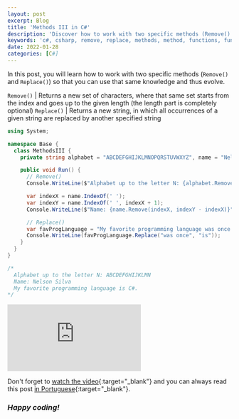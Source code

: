 ```yaml
---
layout: post
excerpt: Blog
title: 'Methods III in C#'
description: 'Discover how to work with two specific methods (Remove() and Replace()) in the C# programming language. Get answers to your questions with the theory and examples presented.'
keywords: 'c#, csharp, remove, replace, methods, method, functions, function, post'
date: 2022-01-28
categories: [C#]
---
```


In this post, you will learn how to work with two specific methods (`Remove()` and `Replace()`) so that you can use that same knowledge and thus evolve.

`Remove()` | Returns a new set of characters, where that same set starts from the index and goes up to the given length (the length part is completely optional)
`Replace()` | Returns a new string, in which all occurrences of a given string are replaced by another specified string

```csharp
using System;

namespace Base {
  class MethodsIII {
    private string alphabet = "ABCDEFGHIJKLMNOPQRSTUVWXYZ", name = "Nelson | Silva";

    public void Run() {
      // Remove()
      Console.WriteLine($"Alphabet up to the letter N: {alphabet.Remove(14)}");

      var indexX = name.IndexOf(' ');
      var indexY = name.IndexOf(' ', indexX + 1);
      Console.WriteLine($"Name: {name.Remove(indexX, indexY - indexX)}");

      // Replace()
      var favProgLanguage = "My favorite programming language was once C#.";
      Console.WriteLine(favProgLanguage.Replace("was once", "is"));
    }
  }
}

/*
  Alphabet up to the letter N: ABCDEFGHIJKLMN
  Name: Nelson Silva
  My favorite programming language is C#.
*/
```

<div class="video-container">
  <iframe src="https://www.youtube.com/embed/x1sAO_ePZdI" frameborder="0" allowfullscreen></iframe>
</div>

Don't forget to [watch the video](https://youtu.be/x1sAO_ePZdI){:target="\_blank"} and you can always read this post [in Portuguese](https://caffeinealgorithm.com/blog/metodos-iii-em-csharp/){:target="\_blank"}.

### _Happy coding!_

